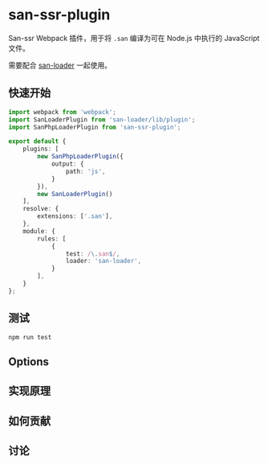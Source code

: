 # san-ssr-plugin

San-ssr Webpack 插件，用于将 `.san` 编译为可在 Node.js 中执行的 JavaScript 文件。

需要配合 [san-loader](https://github.com/ecomfe/san-loader) 一起使用。

## 快速开始

```typescript
import webpack from 'webpack';
import SanLoaderPlugin from 'san-loader/lib/plugin';
import SanPhpLoaderPlugin from 'san-ssr-plugin';

export default {
    plugins: [
        new SanPhpLoaderPlugin({
            output: {
                path: 'js',
            }
        }),
        new SanLoaderPlugin()
    ],
    resolve: {
        extensions: ['.san'],
    },
    module: {
        rules: [
            {
                test: /\.san$/,
                loader: 'san-loader',
            }
        ],
    }
};

```

## 测试

```shell
npm run test
```

## Options

## 实现原理

## 如何贡献

## 讨论


